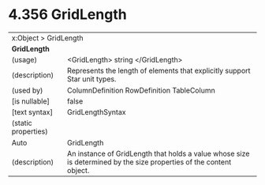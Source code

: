 <html dir="LTR" xmlns:mshelp="http://msdn.microsoft.com/mshelp" xmlns:ddue="http://ddue.schemas.microsoft.com/authoring/2003/5" xmlns:xlink="http://www.w3.org/1999/xlink" xmlns:tool="http://www.microsoft.com/tooltip">

<body>
 <input type="hidden" id="userDataCache" class="userDataStyle">
 <input type="hidden" id="hiddenScrollOffset">
 <img id="dropDownImage" style="display:none; height:0; width:0;" src="../local/drpdown.gif">
 <img id="dropDownHoverImage" style="display:none; height:0; width:0;" src="../local/drpdown_orange.gif">
 <img id="collapseImage" style="display:none; height:0; width:0;" src="../local/collapse.gif">
 <img id="expandImage" style="display:none; height:0; width:0;" src="../local/exp.gif">
 <img id="collapseAllImage" style="display:none; height:0; width:0;" src="../local/collall.gif">
 <img id="expandAllImage" style="display:none; height:0; width:0;" src="../local/expall.gif">
 <img id="copyImage" style="display:none; height:0; width:0;" src="../local/copycode.gif">
 <img id="copyHoverImage" style="display:none; height:0; width:0;" src="../local/copycodeHighlight.gif">
 <div id="header"><h1 class="heading">4.356 GridLength</h1></div>

 <div id="mainSection">
 <div id="mainBody">
 <div id="allHistory" class="saveHistory" onsave="saveAll()" onload="loadAll()"></div>
 <p xmlns:wsd="http://wsdev.schemas.microsoft.com/authoring/2008/2" xmlns:msxsl="urn:schemas-microsoft-com:xslt" xmlns:script="urn:script" xmlns:build="urn:build">
 </p>
 <div id="sectionSection0" class="section" name="collapseableSection">
 <content xmlns="http://ddue.schemas.microsoft.com/authoring/2003/5" xmlns:wsd="http://wsdev.schemas.microsoft.com/authoring/2008/2" xmlns:msxsl="urn:schemas-microsoft-com:xslt" xmlns:script="urn:script" xmlns:build="urn:build">
 </content>
 </div>
 <div id="sectionSection1" class="section" name="collapseableSection">
 <content xmlns="http://ddue.schemas.microsoft.com/authoring/2003/5" xmlns:wsd="http://wsdev.schemas.microsoft.com/authoring/2008/2" xmlns:msxsl="urn:schemas-microsoft-com:xslt" xmlns:script="urn:script" xmlns:build="urn:build">
 <table class="ProtocolAuthoredTable" xmlns="">
 <tr><td colspan="2">
<mshelp:link keywords="86913f34-aa06-4c94-9f09-83936a822fd8" tabindex="0">x:Object</mshelp:link> &gt; <mshelp:link keywords="cee09a92-d841-4f6e-97d8-085ea5e63f95" tabindex="0">GridLength</mshelp:link> </td>
 </tr>
 <tr><td colspan="2">
 <b>
GridLength </b>
 </td>
 </tr>
 <tr><td><div class="indent0">(usage)</div></td>
 <td>&lt;GridLength&gt; string &lt;/GridLength&gt; </td>
 </tr>
 <tr><td><div class="indent0">(description)</div></td>
 <td>Represents the length of elements that explicitly support Star unit types. </td>
 </tr>
 <tr><td><div class="indent0">(used by)</div></td>
 <td><mshelp:link keywords="a712b6dd-680c-4dab-a3e2-ae33e2d8bff1" tabindex="0">ColumnDefinition</mshelp:link> <mshelp:link keywords="ee61adb1-bea3-4332-bbcd-cab9a6e46664" tabindex="0">RowDefinition</mshelp:link> <mshelp:link keywords="53798f0c-2957-439c-89de-203f271cb076" tabindex="0">TableColumn</mshelp:link> </td>
 </tr>
 <tr><td><div class="indent0">[is nullable]</div></td>
 <td>false </td>
 </tr>
 <tr><td><div class="indent0">[text syntax]</div></td>
 <td><mshelp:link keywords="aeb6c979-67e7-42cb-89e4-805e8fe252dd" tabindex="0">GridLengthSyntax</mshelp:link> </td>
 </tr>
 <tr><td><div class="indent0">(static properties)</div></td>
 <td> </td>
 </tr>
 <tr><td><div class="indent2">Auto</div></td>
 <td><mshelp:link keywords="cee09a92-d841-4f6e-97d8-085ea5e63f95" tabindex="0">GridLength</mshelp:link> </td>
 </tr>
 <tr><td><div class="indent4">(description)</div></td>
 <td>An instance of GridLength that holds a value whose size is determined by the size properties of the content object. </td>
 </tr>
</table>
 </content>
 </div>
 <!--[if gte IE 5]>
 <tool:tip element="languageFilterToolTip" avoidmouse="false"/>
 <![endif]-->
 </div>
 <a name="feedback"></a><span></span>
 </div>
</body></html>
